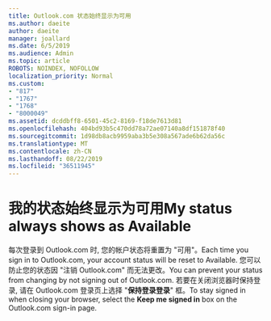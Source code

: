 ```yaml
---
title: Outlook.com 状态始终显示为可用
ms.author: daeite
author: daeite
manager: joallard
ms.date: 6/5/2019
ms.audience: Admin
ms.topic: article
ROBOTS: NOINDEX, NOFOLLOW
localization_priority: Normal
ms.custom:
- "817"
- "1767"
- "1768"
- "8000049"
ms.assetid: dcddbff8-6501-45c2-8169-f18de7613d81
ms.openlocfilehash: 404bd93b5c470dd78a72ae07140a8df151878f40
ms.sourcegitcommit: 1d98db8acb9959aba3b5e308a567ade6b62da56c
ms.translationtype: MT
ms.contentlocale: zh-CN
ms.lasthandoff: 08/22/2019
ms.locfileid: "36511945"
---
```

# <a name="my-status-always-shows-as-available"></a><span data-ttu-id="ec9cd-102">我的状态始终显示为可用</span><span class="sxs-lookup"><span data-stu-id="ec9cd-102">My status always shows as Available</span></span>

<span data-ttu-id="ec9cd-103">每次登录到 Outlook.com 时, 您的帐户状态将重置为 "可用"。</span><span class="sxs-lookup"><span data-stu-id="ec9cd-103">Each time you sign in to Outlook.com, your account status will be reset to Available.</span></span> <span data-ttu-id="ec9cd-104">您可以防止您的状态因 "注销 Outlook.com" 而无法更改。</span><span class="sxs-lookup"><span data-stu-id="ec9cd-104">You can prevent your status from changing by not signing out of Outlook.com.</span></span> <span data-ttu-id="ec9cd-105">若要在关闭浏览器时保持登录, 请在 Outlook.com 登录页上选择 "**保持登录登录**" 框。</span><span class="sxs-lookup"><span data-stu-id="ec9cd-105">To stay signed in when closing your browser, select the **Keep me signed in** box on the Outlook.com sign-in page.</span></span>
